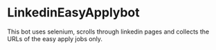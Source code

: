 # LinkedinEasyApplybot
This bot uses selenium, scrolls through linkedin pages and collects the URLs of the easy apply jobs only.
